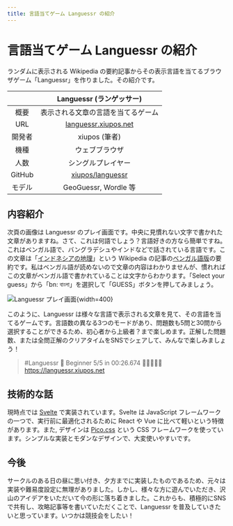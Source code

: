 ```yaml
---
title: 言語当てゲーム Languessr の紹介
---
```


# 言語当てゲーム Languessr の紹介

ランダムに表示される Wikipedia の要約記事からその表示言語を当てるブラウザゲーム「Languessr」を作りました。その紹介です。

| | Languessr (ランゲッサー) |
| :-: | :-: |
| 概要 | 表示される文章の言語を当てるゲーム |
| URL | [languessr.xiupos.net](https://languessr.xiupos.net/) |
| 開発者 | xiupos (筆者) |
| 機種 | ウェブブラウザ |
| 人数 | シングルプレイヤー |
| GitHub | [xiupos/languessr](https://github.com/xiupos/languessr) |
| モデル | GeoGuessr, Wordle 等 |

## 内容紹介

次頁の画像は Languessr のプレイ画面です。中央に見慣れない文字で書かれた文章がありますね。さて、これは何語でしょう？言語好きの方なら簡単ですね。これはベンガル語で、バングラデシュやインドなどで話されている言語です。この文章は「[インドネシアの地理](https://ja.wikipedia.org/wiki/%E3%82%A4%E3%83%B3%E3%83%89%E3%83%8D%E3%82%B7%E3%82%A2%E3%81%AE%E5%9C%B0%E7%90%86)」という Wikipedia の記事の[ベンガル語版](https://bn.wikipedia.org/wiki/%E0%A6%AC%E0%A6%BE%E0%A6%82%E0%A6%B2%E0%A6%BE_%E0%A6%AD%E0%A6%BE%E0%A6%B7%E0%A6%BE)の要約です。私はベンガル語が読めないので文章の内容はわかりませんが、慣れればこの文章がベンガル語で書かれていることは文字からわかります。「Select your guess」から「bn: বাংলা」を選択して「GUESS」ボタンを押してみましょう。

![Languessr プレイ画面](https://assets.st-note.com/img/1708078934644-sSfUOlg6sG.png?width=2000&height=2000&fit=bounds&format=jpg&quality=85){width=400}

このように、Languessr は様々な言語で表示される文章を見て、その言語を当てるゲームです。言語数の異なる3つのモードがあり、問題数も5問と30問から選択することができるため、初心者から上級者？まで楽しめます。正解した問題数、または全問正解のクリアタイムをSNSでシェアして、みんなで楽しみましょう！

> #Languessr 📖 Beginner 5/5 in 00:26.674 🎉🎉🎉🎉🎉
> https://languessr.xiupos.net

## 技術的な話

現時点では [Svelte](https://svelte.dev/) で実装されています。Svelte は JavaScript フレームワークの一つで、実行前に最適化されるために React や Vue に比べて軽いという特徴があります。また, デザインは [Pico.css](https://picocss.com/) という CSS フレームワークを使っています。シンプルな実装とモダンなデザインで、大変使いやすいです。

## 今後

サークルのある日の昼に思い付き、夕方までに実装したものであるため、元々は実装や難易度設定に無理がありました。しかし、様々な方に遊んでいただき、沢山のアイデアをいただいて今の形に落ち着きました。これからも、積極的にSNSで共有し、攻略記事等を書いていただくことで、Languessr を普及していきたいと思っています。いつかは競技会をしたい！
